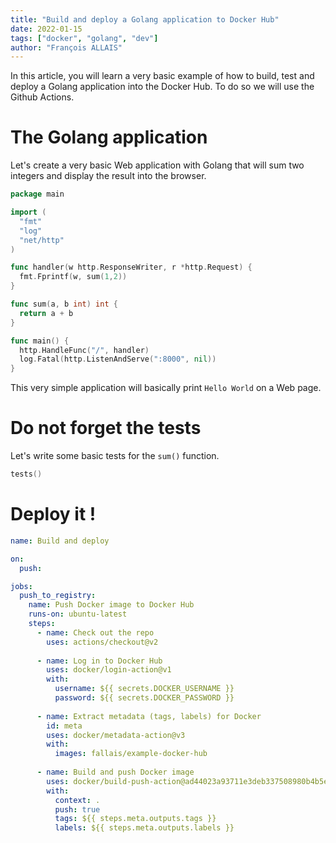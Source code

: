 ```yaml
---
title: "Build and deploy a Golang application to Docker Hub"
date: 2022-01-15
tags: ["docker", "golang", "dev"]
author: "François ALLAIS"
---
```


In this article, you will learn a very basic example of how to build, test and deploy a Golang application into the Docker Hub. To do so we will use the Github Actions.

# The Golang application

Let's create a very basic Web application with Golang that will sum two integers and display the result into the browser.

```go
package main

import (
  "fmt"
  "log"
  "net/http"
)

func handler(w http.ResponseWriter, r *http.Request) {
  fmt.Fprintf(w, sum(1,2))
}

func sum(a, b int) int {
  return a + b
}

func main() {
  http.HandleFunc("/", handler)
  log.Fatal(http.ListenAndServe(":8000", nil))
}
```

This very simple application will basically print `Hello World` on a Web page.

# Do not forget the tests

Let's write some basic tests for the `sum()` function.

```go
tests()
```

# Deploy it !

```yaml
name: Build and deploy

on:
  push:

jobs:
  push_to_registry:
    name: Push Docker image to Docker Hub
    runs-on: ubuntu-latest
    steps:
      - name: Check out the repo
        uses: actions/checkout@v2
      
      - name: Log in to Docker Hub
        uses: docker/login-action@v1
        with:
          username: ${{ secrets.DOCKER_USERNAME }}
          password: ${{ secrets.DOCKER_PASSWORD }}
      
      - name: Extract metadata (tags, labels) for Docker
        id: meta
        uses: docker/metadata-action@v3
        with:
          images: fallais/example-docker-hub
      
      - name: Build and push Docker image
        uses: docker/build-push-action@ad44023a93711e3deb337508980b4b5e9bcdc5dc
        with:
          context: .
          push: true
          tags: ${{ steps.meta.outputs.tags }}
          labels: ${{ steps.meta.outputs.labels }}
```
